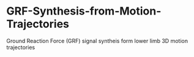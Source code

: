 # GRF-Synthesis-from-Motion-Trajectories
Ground Reaction Force (GRF) signal syntheis form lower limb 3D motion trajectories
